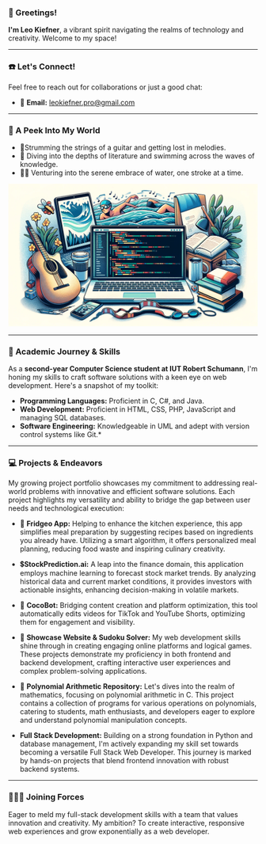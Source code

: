 ### 👋 Greetings!

**I'm Leo Kiefner**, a vibrant spirit navigating the realms of technology and creativity. Welcome to my space!

---

### ☎️ Let's Connect!

Feel free to reach out for collaborations or just a good chat:
- 📧 **Email:** leokiefner.pro@gmail.com

---

### 🌱 A Peek Into My World

- 🎸Strumming the strings of a guitar and getting lost in melodies.
- 📖 Diving into the depths of literature and swimming across the waves of knowledge.
- 🏊‍♂ ️Venturing into the serene embrace of water, one stroke at a time.

![img_1.png](img_1.png)

---

### 📖 Academic Journey & Skills

As a **second-year Computer Science student at IUT Robert Schumann**, I'm honing my skills to craft software solutions with a keen eye on web development. Here's a snapshot of my toolkit:

- **Programming Languages:** Proficient in C, C#, and Java.
- **Web Development:** Proficient in HTML, CSS, PHP, JavaScript and managing SQL databases.
- **Software Engineering:** Knowledgeable in UML and adept with version control systems like Git.*

---

### 💻 Projects & Endeavors

My growing project portfolio showcases my commitment to addressing real-world problems with innovative and efficient software solutions. Each project highlights my versatility and ability to bridge the gap between user needs and technological execution:

- 🍰 **Fridgeo App:** Helping to enhance the kitchen experience, this app simplifies meal preparation by suggesting recipes based on ingredients you already have. Utilizing a smart algorithm, it offers personalized meal planning, reducing food waste and inspiring culinary creativity.

- 💲**StockPrediction.ai:** A leap into the finance domain, this application employs machine learning to forecast stock market trends. By analyzing historical data and current market conditions, it provides investors with actionable insights, enhancing decision-making in volatile markets.

- 🤖 **CocoBot:** Bridging content creation and platform optimization, this tool automatically edits videos for TikTok and YouTube Shorts, optimizing them for engagement and visibility.

- 📇 **Showcase Website & Sudoku Solver:** My web development skills shine through in creating engaging online platforms and logical games. These projects demonstrate my proficiency in both frontend and backend development, crafting interactive user experiences and complex problem-solving applications.

- 🔢 **Polynomial Arithmetic Repository:** Let's dives into the realm of mathematics, focusing on polynomial arithmetic in C. This project contains a collection of programs for various operations on polynomials, catering to students, math enthusiasts, and developers eager to explore and understand polynomial manipulation concepts. 

- **Full Stack Development:** Building on a strong foundation in Python and database management, I'm actively expanding my skill set towards becoming a versatile Full Stack Web Developer. This journey is marked by hands-on projects that blend frontend innovation with robust backend systems.

---

### 🧑‍🤝‍🧑 Joining Forces

Eager to meld my full-stack development skills with a team that values innovation and creativity. My ambition? To create interactive, responsive web experiences and grow exponentially as a web developer.



